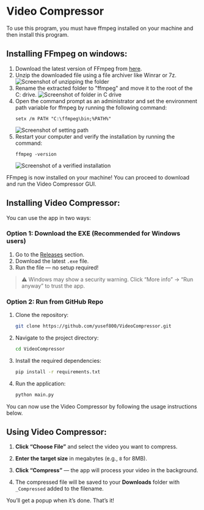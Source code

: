 # Video Compressor

To use this program, you must have ffmpeg installed on your machine and then install this program.

## Installing FFmpeg on windows:
1. Download the latest version of FFmpeg from [here](https://www.gyan.dev/ffmpeg/builds/ffmpeg-git-full.7z).
2. Unzip the downloaded file using a file archiver like Winrar or 7z.
    ![Screenshot of unzipping the folder](https://media.geeksforgeeks.org/wp-content/uploads/20210912212008/1.png)
3. Rename the extracted folder to "ffmpeg" and move it to the root of the C: drive.
    ![Screenshot of folder in C drive](https://media.geeksforgeeks.org/wp-content/uploads/20210912212010/3.png)
4. Open the command prompt as an administrator and set the environment path variable for ffmpeg by running the following command:
    ```
    setx /m PATH "C:\ffmpeg\bin;%PATH%"
    ```
    ![Screenshot of setting path](https://media.geeksforgeeks.org/wp-content/uploads/20210912212036/Screenshotfrom20210912211815.png)
5. Restart your computer and verify the installation by running the command:
    ```
    ffmpeg -version
    ```
    ![Screenshot of a verified installation](https://media.geeksforgeeks.org/wp-content/uploads/20210912212115/Screenshotfrom20210912212044.png)

FFmpeg is now installed on your machine! You can proceed to download and run the Video Compressor GUI.

## Installing Video Compressor:

You can use the app in two ways:

### Option 1: Download the EXE (Recommended for Windows users)

1. Go to the [Releases](https://github.com/yusef800/VideoCompressor/releases) section.
2. Download the latest `.exe` file.
3. Run the file — no setup required!

> ⚠️ Windows may show a security warning. Click “More info” → “Run anyway” to trust the app.

### Option 2: Run from GitHub Repo

1. Clone the repository:
    ```bash
    git clone https://github.com/yusef800/VideoCompressor.git
    ```
2. Navigate to the project directory:
    ```bash
    cd VideoCompressor
    ```
3. Install the required dependencies:
    ```bash
    pip install -r requirements.txt
    ```
4. Run the application:
    ```bash
    python main.py
    ```

You can now use the Video Compressor by following the usage instructions below.

## Using Video Compressor:

1. **Click “Choose File”** and select the video you want to compress.

2. **Enter the target size** in megabytes (e.g., `8` for 8MB).

3. **Click “Compress”** — the app will process your video in the background.

4. The compressed file will be saved to your **Downloads** folder with `_Compressed` added to the filename.

You’ll get a popup when it’s done. That’s it!